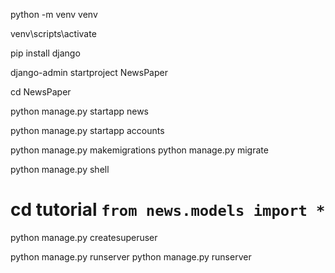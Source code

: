 python -m venv venv

venv\scripts\activate

pip install django

django-admin startproject NewsPaper

cd NewsPaper

python manage.py startapp news

python manage.py startapp accounts

python manage.py makemigrations
python manage.py migrate

python manage.py shell

cd tutorial
`from news.models import *`
===================================
python manage.py createsuperuser

python manage.py runserver
python manage.py runserver
